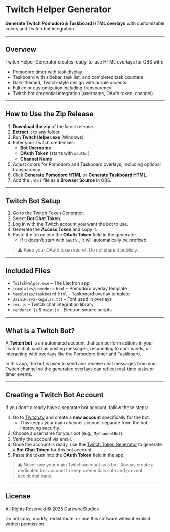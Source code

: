 # Twitch Helper Generator

**Generate Twitch Pomodoro & Taskboard HTML overlays** with customizable colors and Twitch bot integration.  

---

## Overview

Twitch Helper Generator creates ready-to-use HTML overlays for OBS with:

- Pomodoro timer with task display  
- Taskboard with sidebar, task list, and completed task counters  
- Dark-themed, Twitch-style design with purple accents  
- Full color customization including transparency  
- Twitch bot credential integration (username, OAuth token, channel)  

---

## How to Use the Zip Release

1. **Download the zip** of the latest release.  
2. **Extract** it to any folder.  
3. Run **TwitchHelper.exe** (Windows).  
4. Enter your Twitch credentials:
   - **Bot Username**  
   - **OAuth Token** (starts with `oauth:`)  
   - **Channel Name**  
5. Adjust colors for Pomodoro and Taskboard overlays, including optional transparency.  
6. Click **Generate Pomodoro HTML** or **Generate Taskboard HTML**.
7. Add the `.html` file as a **Browser Source** in OBS.

---

## Twitch Bot Setup

1. Go to the [Twitch Token Generator](https://twitchtokengenerator.com/).  
2. Select **Bot Chat Token**.  
3. Log in with the Twitch account you want the bot to use.  
4. Generate the **Access Token** and copy it.  
5. Paste the token into the **OAuth Token** field in the generator.  
   - If it doesn’t start with `oauth:`, it will automatically be prefixed.  

> ⚠️ Keep your OAuth token secret. Do not share it publicly.  

---

## Included Files

- `TwitchHelper.exe` – The Electron app  
- `templates/pomodoro.html` – Pomodoro overlay template  
- `templates/taskboard.html` – Taskboard overlay template  
- `JainiPurva-Regular.ttf` – Font used in overlays  
- `tmi.js` – Twitch chat integration library  
- `renderer.js` & `main.js` – Electron source scripts  

---

## What is a Twitch Bot?

A **Twitch bot** is an automated account that can perform actions in your Twitch chat, such as posting messages, responding to commands, or interacting with overlays like the Pomodoro timer and Taskboard.  

In this app, the bot is used to send and receive chat messages from your Twitch channel so the generated overlays can reflect real-time tasks or timer events.  

---

## Creating a Twitch Bot Account

If you don’t already have a separate bot account, follow these steps:

1. Go to [Twitch.tv](https://www.twitch.tv/) and create a **new account** specifically for the bot.  
   - This keeps your main channel account separate from the bot, improving security.  
2. Choose a username for your bot (e.g., `MyChannelBot`).  
3. Verify the account via email.  
4. Once the account is ready, use the [Twitch Token Generator](https://twitchtokengenerator.com/) to generate a **Bot Chat Token** for this bot account.  
5. Paste the token into the **OAuth Token** field in the app.  

> ⚠️ Never use your main Twitch account as a bot. Always create a dedicated bot account to keep credentials safe and prevent accidental bans.
> 
---

## License

All Rights Reserved © 2025 DarkwireStudios  

Do not copy, modify, redistribute, or use this software without explicit written permission.
